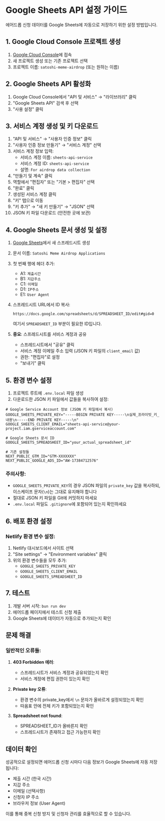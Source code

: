 # Google Sheets API 설정 가이드

에어드롭 신청 데이터를 Google Sheets에 자동으로 저장하기 위한 설정 방법입니다.

## 1. Google Cloud Console 프로젝트 생성

1. [Google Cloud Console](https://console.cloud.google.com/)에 접속
2. 새 프로젝트 생성 또는 기존 프로젝트 선택
3. 프로젝트 이름: `satoshi-meme-airdrop` (또는 원하는 이름)

## 2. Google Sheets API 활성화

1. Google Cloud Console에서 "API 및 서비스" → "라이브러리" 클릭
2. "Google Sheets API" 검색 후 선택
3. "사용 설정" 클릭

## 3. 서비스 계정 생성 및 키 다운로드

1. "API 및 서비스" → "사용자 인증 정보" 클릭
2. "사용자 인증 정보 만들기" → "서비스 계정" 선택
3. 서비스 계정 정보 입력:
   - 서비스 계정 이름: `sheets-api-service`
   - 서비스 계정 ID: `sheets-api-service`
   - 설명: `For airdrop data collection`
4. "만들기 및 계속" 클릭
5. 역할에서 "편집자" 또는 "기본 > 편집자" 선택
6. "완료" 클릭
7. 생성된 서비스 계정 클릭
8. "키" 탭으로 이동
9. "키 추가" → "새 키 만들기" → "JSON" 선택
10. JSON 키 파일 다운로드 (안전한 곳에 보관)

## 4. Google Sheets 문서 생성 및 설정

1. [Google Sheets](https://sheets.google.com)에서 새 스프레드시트 생성
2. 문서 이름: `Satoshi Meme Airdrop Applications`
3. 첫 번째 행에 헤더 추가:
   - A1: `제출시간`
   - B1: `지갑주소`
   - C1: `이메일`
   - D1: `IP주소`
   - E1: `User Agent`

4. 스프레드시트 URL에서 ID 복사:
   ```
   https://docs.google.com/spreadsheets/d/SPREADSHEET_ID/edit#gid=0
   ```
   여기서 `SPREADSHEET_ID` 부분이 필요한 ID입니다.

5. **중요**: 스프레드시트를 서비스 계정과 공유
   - 스프레드시트에서 "공유" 클릭
   - 서비스 계정 이메일 주소 입력 (JSON 키 파일의 `client_email` 값)
   - 권한: "편집자"로 설정
   - "보내기" 클릭

## 5. 환경 변수 설정

1. 프로젝트 루트에 `.env.local` 파일 생성
2. 다운로드한 JSON 키 파일에서 값들을 복사하여 설정:

```env
# Google Service Account 정보 (JSON 키 파일에서 복사)
GOOGLE_SHEETS_PRIVATE_KEY="-----BEGIN PRIVATE KEY-----\n실제_프라이빗_키_내용\n-----END PRIVATE KEY-----\n"
GOOGLE_SHEETS_CLIENT_EMAIL="sheets-api-service@your-project.iam.gserviceaccount.com"

# Google Sheets 문서 ID
GOOGLE_SHEETS_SPREADSHEET_ID="your_actual_spreadsheet_id"

# 기존 설정들
NEXT_PUBLIC_GTM_ID="GTM-XXXXXXX"
NEXT_PUBLIC_GOOGLE_ADS_ID="AW-17384712576"
```

### 주의사항:
- `GOOGLE_SHEETS_PRIVATE_KEY`의 경우 JSON 파일의 `private_key` 값을 복사하되, 이스케이프 문자(`\n`)는 그대로 유지해야 합니다
- 절대로 JSON 키 파일을 Git에 커밋하지 마세요
- `.env.local` 파일도 `.gitignore`에 포함되어 있는지 확인하세요

## 6. 배포 환경 설정

### Netlify 환경 변수 설정:
1. Netlify 대시보드에서 사이트 선택
2. "Site settings" → "Environment variables" 클릭
3. 위의 환경 변수들을 모두 추가:
   - `GOOGLE_SHEETS_PRIVATE_KEY`
   - `GOOGLE_SHEETS_CLIENT_EMAIL`
   - `GOOGLE_SHEETS_SPREADSHEET_ID`

## 7. 테스트

1. 개발 서버 시작: `bun run dev`
2. 에어드롭 페이지에서 테스트 신청 제출
3. Google Sheets에 데이터가 자동으로 추가되는지 확인

## 문제 해결

### 일반적인 오류들:

1. **403 Forbidden 에러**:
   - 스프레드시트가 서비스 계정과 공유되었는지 확인
   - 서비스 계정에 편집 권한이 있는지 확인

2. **Private key 오류**:
   - 환경 변수의 private_key에서 `\n` 문자가 올바르게 설정되었는지 확인
   - 따옴표 안에 전체 키가 포함되었는지 확인

3. **Spreadsheet not found**:
   - SPREADSHEET_ID가 올바른지 확인
   - 스프레드시트가 존재하고 접근 가능한지 확인

## 데이터 확인

성공적으로 설정되면 에어드롭 신청 시마다 다음 정보가 Google Sheets에 자동 저장됩니다:
- 제출 시간 (한국 시간)
- 지갑 주소
- 이메일 (선택사항)
- 신청자 IP 주소
- 브라우저 정보 (User Agent)

이를 통해 중복 신청 방지 및 신청자 관리를 효율적으로 할 수 있습니다.
